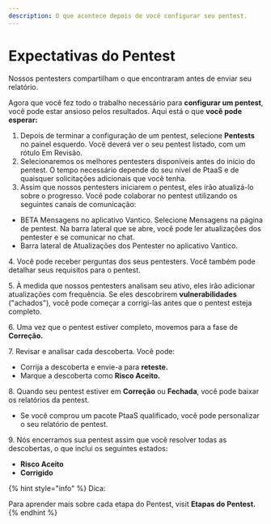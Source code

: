 ```yaml
---
description: O que acontece depois de você configurar seu pentest.
---
```


# Expectativas do Pentest

Nossos pentesters compartilham o que encontraram antes de enviar seu relatório.



Agora que você fez todo o trabalho necessário para **configurar um pentest**, você pode estar ansioso pelos resultados. Aqui está o que **você pode esperar:**

1. Depois de terminar a configuração de um pentest, selecione **Pentests** no painel esquerdo. Você deverá ver o seu pentest listado, com um rótulo Em Revisão.
2. Selecionaremos os melhores pentesters disponíveis antes do início do pentest. O tempo necessário depende do seu nível de PtaaS e de quaisquer solicitações adicionais que você tenha.
3. Assim que nossos pentesters iniciarem o pentest, eles irão atualizá-lo sobre o progresso. Você pode colaborar no pentest utilizando os seguintes canais de comunicação:

* BETA Mensagens no aplicativo Vantico. Selecione Mensagens na página de pentest. Na barra lateral que se abre, você pode ler atualizações dos pentester e se comunicar no chat.
* Barra lateral de Atualizações dos Pentester no aplicativo Vantico.

4\. Você pode receber perguntas dos seus pentesters. Você também pode detalhar seus requisitos para o pentest.

5\. À medida que nossos pentesters analisam seu ativo, eles irão adicionar atualizações com frequência. Se eles descobrirem **vulnerabilidades** ("achados"), você pode começar a corrigi-las antes que o pentest esteja completo.

6\. Uma vez que o pentest estiver completo, movemos para a fase de **Correção.**

7\. Revisar e analisar cada descoberta. Você pode:

* Corrija a descoberta e envie-a para **reteste.**
* Marque a descoberta como **Risco Aceito.**

8\. Quando seu pentest estiver em **Correção** ou **Fechada**, você pode baixar os relatórios da pentest.

* Se você comprou um pacote PtaaS qualificado, você pode personalizar o seu relatório de pentest.

9\. Nós encerramos sua pentest assim que você resolver todas as descobertas, o que inclui os seguintes estados:

* **Risco Aceito**
* **Corrigido**



{% hint style="info" %}
Dica:

Para aprender mais sobre cada etapa do Pentest, visit **Etapas do Pentest.**
{% endhint %}
